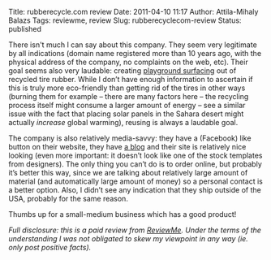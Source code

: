 Title: rubberecycle.com review
Date: 2011-04-10 11:17
Author: Attila-Mihaly Balazs
Tags: reviewme, review
Slug: rubberecyclecom-review
Status: published

There isn't much I can say about this company. They seem very legitimate
by all indications (domain name registered more than 10 years ago, with
the physical address of the company, no complaints on the web, etc).
Their goal seems also very laudable: creating [playground
surfacing](http://www.rubberecycle.com/playground_rubber_mulch.asp) out
of recycled tire rubber. While I don’t have enough information to
ascertain if this is truly more eco-friendly than getting rid of the
tires in other ways (burning them for example – there are many factors
here – the recycling process itself might consume a larger amount of
energy – see a similar issue with the fact that placing solar panels in
the Sahara desert might actually *increase* global warming), reusing is
always a laudable goal.

The company is also relatively media-savvy: they have a (Facebook) like
button on their website, they have [a
blog](http://blog.rubberecycle.com/) and their site is relatively nice
looking (even more important: it doesn’t look like one of the stock
templates from designers). The only thing you can’t do is to order
online, but probably it’s better this way, since we are talking about
relatively large amount of material (and automatically large amount of
money) so a personal contact is a better option. Also, I didn’t see any
indication that they ship outside of the USA, probably for the same
reason.

Thumbs up for a small-medium business which has a good product!

*Full disclosure: this is a paid review from
[ReviewMe](http://www.reviewme.com/). Under the terms of the
understanding I was not obligated to skew my viewpoint in any way (ie.
only post positive facts).*
